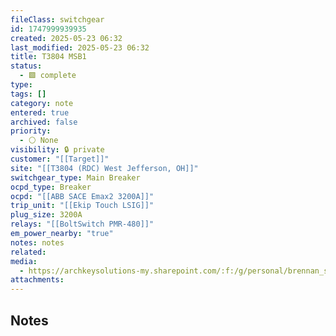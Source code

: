 ```yaml
---
fileClass: switchgear
id: 1747999939935
created: 2025-05-23 06:32
last_modified: 2025-05-23 06:32
title: T3804 MSB1
status:
  - 🟩 complete
type: 
tags: []
category: note
entered: true
archived: false
priority:
  - ⚪ None
visibility: 🔒 private
customer: "[[Target]]"
site: "[[T3804 (RDC) West Jefferson, OH]]"
switchgear_type: Main Breaker
ocpd_type: Breaker
ocpd: "[[ABB SACE Emax2 3200A]]"
trip_unit: "[[Ekip Touch LSIG]]"
plug_size: 3200A
relays: "[[BoltSwitch PMR-480]]"
em_power_nearby: "true"
notes: notes
related: 
media:
  - https://archkeysolutions-my.sharepoint.com/:f:/g/personal/brennan_salibrici_prokey_com/EgamDPSpyYFKpmRZ1HNXCUYBBil_VMhrDFYAmBI9beqZ-A?e=oZzf7W
attachments: 
---
```


## Notes